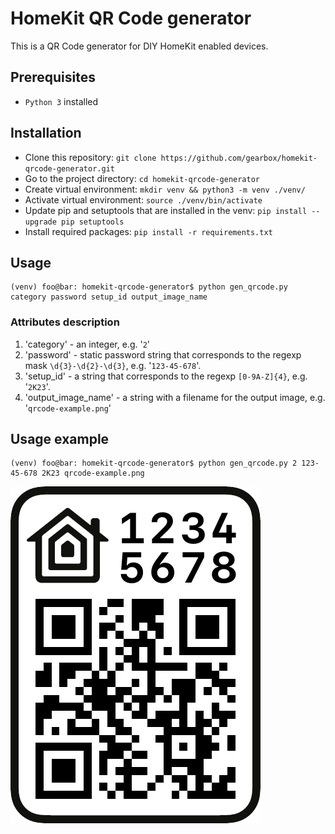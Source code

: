# HomeKit QR Code generator

This is a QR Code generator for DIY HomeKit enabled devices.


## Prerequisites

- `Python 3` installed


## Installation

- Clone this repository: `git clone https://github.com/gearbox/homekit-qrcode-generator.git`
- Go to the project directory: `cd homekit-qrcode-generator`
- Create virtual environment: `mkdir venv && python3 -m venv ./venv/`
- Activate virtual environment: `source ./venv/bin/activate`
- Update pip and setuptools that are installed in the venv: `pip install --upgrade pip setuptools`
- Install required packages: `pip install -r requirements.txt`


## Usage

```shell
(venv) foo@bar: homekit-qrcode-generator$ python gen_qrcode.py category password setup_id output_image_name
```

### Attributes description

1. 'category' - an integer, e.g. '`2`'
2. 'password' - static password string that corresponds to the regexp mask `\d{3}-\d{2}-\d{3}`, e.g. '`123-45-678`'.
3. 'setup_id' - a string that corresponds to the regexp `[0-9A-Z]{4}`, e.g. '`2K23`'.
4. 'output_image_name' - a string with a filename for the output image, e.g. '`qrcode-example.png`'


## Usage example

```shell
(venv) foo@bar: homekit-qrcode-generator$ python gen_qrcode.py 2 123-45-678 2K23 qrcode-example.png
```

![QR code example](qrcode-example.png)
